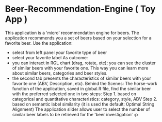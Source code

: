 Beer-Recommendation-Engine ( Toy App )
==========================
This application is a 'micro' recommendation engine for beers. 
The application recommends you a set of beers based on your selection for a favorite beer. 
Use the application:
- select from left panel your favorite type of beer
- select your favorite label
As outcome:
- you can interact in RGL chart (drag, rotate, etc); you can see the cluster of similar beers with your favorite one. This way you can learn more about similar beers, categories and beer styles.
- the second tab presents the characteristics of similar beers with your favorite one (ABV, Description, etc).
Behind the Scenes:
The horse-work function of the application, saved in global.R file, find the similar beer with the preferred selected one in two steps:
Step 1. based on categorical and quantitative characteristics: category, style, ABV
Step 2. based on semantic label similarity (it is used the default: Optimal String Alignment)
The application slider allows user to select the number of similar beer labels to be retrieved for the 'beer investigation' :p